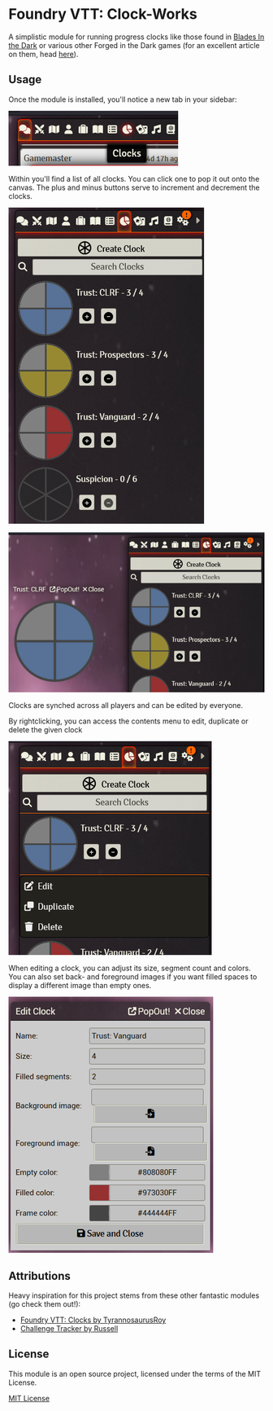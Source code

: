 # Foundry VTT: Clock-Works

A simplistic module for running progress clocks like those found in [Blades In the Dark](https://bladesinthedark.com/progress-clocks) or various other Forged in the Dark games (for an excellent article on them, head [here](https://www.indiegamereadingclub.com/indie-game-reading-club/clocks-forged-in-the-darks-underappreciated-killer-app/)).

## Usage

Once the module is installed, you'll notice a new tab in your sidebar:

![tab image](img/demo_tab.png)

Within you'll find a list of all clocks. You can click one to pop it out onto the canvas. The plus and minus buttons serve to increment and decrement the clocks.

![sidebar image](img/demo_sidebar.png)

![popout image](img/demo_popout.png)

Clocks are synched across all players and can be edited by everyone.

By rightclicking, you can access the contents menu to edit, duplicate or delete the given clock

![context menu image](img/demo_context.png)

When editing a clock, you can adjust its size, segment count and colors. You can also set back- and foreground images if you want filled spaces to display a different image than empty ones.

![edit form image](img/demo_edit.png)

## Attributions

Heavy inspiration for this project stems from these other fantastic modules (go check them out!):

- [Foundry VTT: Clocks by TyrannosaurusRoy](https://github.com/troygoode/fvtt-clocks)
- [Challenge Tracker by Russell](https://github.com/Larkinabout/fvtt-challenge-tracker/)

## License

This module is an open source project, licensed under the terms of the MIT License.

[MIT License](http://www.opensource.org/licenses/mit-license.php)
